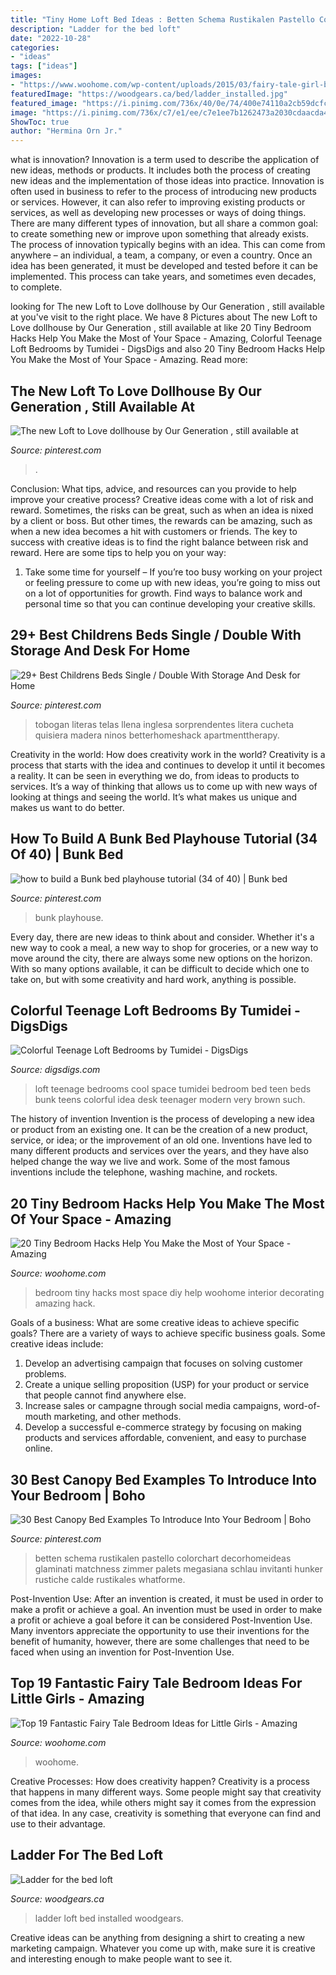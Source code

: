 ```yaml
---
title: "Tiny Home Loft Bed Ideas : Betten Schema Rustikalen Pastello Colorchart Decorhomeideas Glaminati Matchness Zimmer Palets Megasiana Schlau Invitanti Hunker Rustiche Calde Rustikales Whatforme"
description: "Ladder for the bed loft"
date: "2022-10-28"
categories:
- "ideas"
tags: ["ideas"]
images:
- "https://www.woohome.com/wp-content/uploads/2015/03/fairy-tale-girl-bedroom-woohome-13.jpg"
featuredImage: "https://woodgears.ca/bed/ladder_installed.jpg"
featured_image: "https://i.pinimg.com/736x/40/0e/74/400e74110a2cb59dcfc8cc616ac20f06.jpg"
image: "https://i.pinimg.com/736x/c7/e1/ee/c7e1ee7b1262473a2030cdaacda4541f.jpg"
ShowToc: true
author: "Hermina Orn Jr."
---
```



what is innovation?
Innovation is a term used to describe the application of new ideas, methods or products. It includes both the process of creating new ideas and the implementation of those ideas into practice. Innovation is often used in business to refer to the process of introducing new products or services. However, it can also refer to improving existing products or services, as well as developing new processes or ways of doing things.
There are many different types of innovation, but all share a common goal: to create something new or improve upon something that already exists. The process of innovation typically begins with an idea. This can come from anywhere – an individual, a team, a company, or even a country. Once an idea has been generated, it must be developed and tested before it can be implemented. This process can take years, and sometimes even decades, to complete.

	

		
looking for The new Loft to Love dollhouse by Our Generation , still available at you've visit to the right place. We have 8 Pictures about The new Loft to Love dollhouse by Our Generation , still available at like 20 Tiny Bedroom Hacks Help You Make the Most of Your Space - Amazing, Colorful Teenage Loft Bedrooms by Tumidei - DigsDigs and also 20 Tiny Bedroom Hacks Help You Make the Most of Your Space - Amazing. Read more:
		
    
## The New Loft To Love Dollhouse By Our Generation , Still Available At

<img loading=lazy src="https://i.pinimg.com/736x/8f/b7/dc/8fb7dc3e275aa2b9649cd20a696d356f.jpg" onerror="this.onerror=null;this.src='https://tse3.mm.bing.net/th?id=OIP.9mtCSf8YrlMu_9iB48u-AgHaLH&amp;pid=15.1';" alt="The new Loft to Love dollhouse by Our Generation , still available at">

_Source: pinterest.com_

>. 

	

Conclusion: What tips, advice, and resources can you provide to help improve your creative process?
Creative ideas come with a lot of risk and reward. Sometimes, the risks can be great, such as when an idea is nixed by a client or boss. But other times, the rewards can be amazing, such as when a new idea becomes a hit with customers or friends. The key to success with creative ideas is to find the right balance between risk and reward. Here are some tips to help you on your way: 
1. Take some time for yourself – If you’re too busy working on your project or feeling pressure to come up with new ideas, you’re going to miss out on a lot of opportunities for growth. Find ways to balance work and personal time so that you can continue developing your creative skills. 


    
## 29+ Best Childrens Beds Single / Double With Storage And Desk For Home

<img loading=lazy src="https://i.pinimg.com/736x/c7/e1/ee/c7e1ee7b1262473a2030cdaacda4541f.jpg" onerror="this.onerror=null;this.src='https://tse4.mm.bing.net/th?id=OIP.rZ6SJNHyin9g7dcTzJXGOQHaE9&amp;pid=15.1';" alt="29+ Best Childrens Beds Single / Double With Storage And Desk for Home">

_Source: pinterest.com_

>tobogan literas telas llena inglesa sorprendentes litera cucheta quisiera madera ninos betterhomeshack apartmenttherapy. 

	

Creativity in the world: How does creativity work in the world?
Creativity is a process that starts with the idea and continues to develop it until it becomes a reality. It can be seen in everything we do, from ideas to products to services. It’s a way of thinking that allows us to come up with new ways of looking at things and seeing the world. It’s what makes us unique and makes us want to do better.

    
## How To Build A Bunk Bed Playhouse Tutorial (34 Of 40) | Bunk Bed

<img loading=lazy src="https://i.pinimg.com/736x/40/0e/74/400e74110a2cb59dcfc8cc616ac20f06.jpg" onerror="this.onerror=null;this.src='https://tse2.mm.bing.net/th?id=OIP.ZVYgX8z5oB05-t-eejzcDQHaJ8&amp;pid=15.1';" alt="how to build a Bunk bed playhouse tutorial (34 of 40) | Bunk bed">

_Source: pinterest.com_

>bunk playhouse. 

	

Every day, there are new ideas to think about and consider. Whether it's a new way to cook a meal, a new way to shop for groceries, or a new way to move around the city, there are always some new options on the horizon. With so many options available, it can be difficult to decide which one to take on, but with some creativity and hard work, anything is possible.

    
## Colorful Teenage Loft Bedrooms By Tumidei - DigsDigs

<img loading=lazy src="http://www.digsdigs.com/photos/brown-loft-teenage-beedroom.jpg" onerror="this.onerror=null;this.src='https://tse4.mm.bing.net/th?id=OIP.K4MWEISpRFvtc1wGQjuY_gHaFj&amp;pid=15.1';" alt="Colorful Teenage Loft Bedrooms by Tumidei - DigsDigs">

_Source: digsdigs.com_

>loft teenage bedrooms cool space tumidei bedroom bed teen beds bunk teens colorful idea desk teenager modern very brown such. 

	

The history of invention
Invention is the process of developing a new idea or product from an existing one. It can be the creation of a new product, service, or idea; or the improvement of an old one. Inventions have led to many different products and services over the years, and they have also helped change the way we live and work. Some of the most famous inventions include the telephone, washing machine, and rockets.

    
## 20 Tiny Bedroom Hacks Help You Make The Most Of Your Space - Amazing

<img loading=lazy src="http://www.woohome.com/wp-content/uploads/2014/07/brilliant-ideas-for-tiny-bedroom-12.jpg" onerror="this.onerror=null;this.src='https://tse1.mm.bing.net/th?id=OIP.cR0Wq8HXMfwVjLqqaKh43QHaLH&amp;pid=15.1';" alt="20 Tiny Bedroom Hacks Help You Make the Most of Your Space - Amazing">

_Source: woohome.com_

>bedroom tiny hacks most space diy help woohome interior decorating amazing hack. 

	

Goals of a business: What are some creative ideas to achieve specific goals?
There are a variety of ways to achieve specific business goals. Some creative ideas include:
1. Develop an advertising campaign that focuses on solving customer problems.
2. Create a unique selling proposition (USP) for your product or service that people cannot find anywhere else.
3. Increase sales or campagne through social media campaigns, word-of-mouth marketing, and other methods. 
4. Develop a successful e-commerce strategy by focusing on making products and services affordable, convenient, and easy to purchase online.

    
## 30 Best Canopy Bed Examples To Introduce Into Your Bedroom | Boho

<img loading=lazy src="https://i.pinimg.com/736x/21/53/63/215363299bc38c0b86458130bd44ec38.jpg" onerror="this.onerror=null;this.src='https://tse3.mm.bing.net/th?id=OIP.vfL0ovhjRkq_I6iMS6FsRQHaLG&amp;pid=15.1';" alt="30 Best Canopy Bed Examples To Introduce Into Your Bedroom | Boho">

_Source: pinterest.com_

>betten schema rustikalen pastello colorchart decorhomeideas glaminati matchness zimmer palets megasiana schlau invitanti hunker rustiche calde rustikales whatforme. 

	

Post-Invention Use: After an invention is created, it must be used in order to make a profit or achieve a goal.
An invention must be used in order to make a profit or achieve a goal before it can be considered Post-Invention Use. Many inventors appreciate the opportunity to use their inventions for the benefit of humanity, however, there are some challenges that need to be faced when using an invention for Post-Invention Use.

    
## Top 19 Fantastic Fairy Tale Bedroom Ideas For Little Girls - Amazing

<img loading=lazy src="https://www.woohome.com/wp-content/uploads/2015/03/fairy-tale-girl-bedroom-woohome-13.jpg" onerror="this.onerror=null;this.src='https://tse4.mm.bing.net/th?id=OIP.0YyhcW743F439Dd6CdRKhQHaJ4&amp;pid=15.1';" alt="Top 19 Fantastic Fairy Tale Bedroom Ideas for Little Girls - Amazing">

_Source: woohome.com_

>woohome. 

	

Creative Processes: How does creativity happen?
Creativity is a process that happens in many different ways. Some people might say that creativity comes from the idea, while others might say it comes from the expression of that idea. In any case, creativity is something that everyone can find and use to their advantage.

    
## Ladder For The Bed Loft

<img loading=lazy src="https://woodgears.ca/bed/ladder_installed.jpg" onerror="this.onerror=null;this.src='https://tse3.mm.bing.net/th?id=OIP.C1Bti6Sn6vTf3k9jNPQwdAHaJ4&amp;pid=15.1';" alt="Ladder for the bed loft">

_Source: woodgears.ca_

>ladder loft bed installed woodgears. 

	

Creative ideas can be anything from designing a shirt to creating a new marketing campaign. Whatever you come up with, make sure it is creative and interesting enough to make people want to see it.

